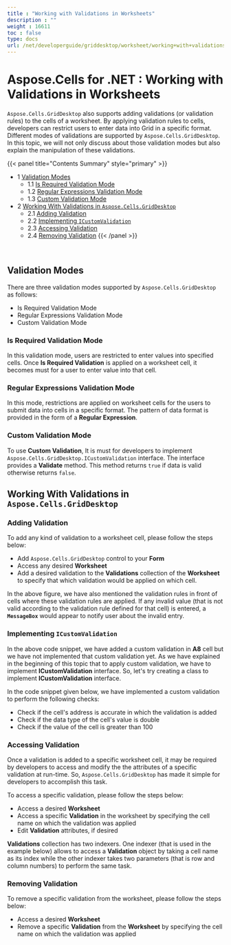```yaml
---
title : "Working with Validations in Worksheets" 
description : "" 
weight : 16611 
toc : false
type: docs
url: /net/developerguide/griddesktop/worksheet/working+with+validations+in+worksheets/
---
```


# Aspose.Cells for .NET : Working with Validations in Worksheets


`Aspose.Cells.GridDesktop` also supports adding validations (or validation rules) to the cells of a worksheet. By applying validation rules to cells, developers can restrict users to enter data into Grid in a specific format. Different modes of validations are supported by `Aspose.Cells.GridDesktop`. In this topic, we will not only discuss about those validation modes but also explain the manipulation of these validations.

{{< panel title="Contents Summary" style="primary" >}}
*   1 [Validation Modes](#validation-modes)
    *   1.1 [Is Required Validation Mode](#is-required-validation-mode)
    *   1.2 [Regular Expressions Validation Mode](#regular-expressions-validation-mode)
    *   1.3 [Custom Validation Mode](#custom-validation-mode)
*   2 [Working With Validations in `Aspose.Cells.GridDesktop`](#working-with-validations-in-`aspose.cells.griddesktop`)
    *   2.1 [Adding Validation](#adding-validation)
    *   2.2 [Implementing `ICustomValidation`](#implementing-`icustomvalidation`)
    *   2.3 [Accessing Validation](#accessing-validation)
    *   2.4 [Removing Validation](#removing-validation)
{{< /panel >}}
 

 

## Validation Modes

There are three validation modes supported by `Aspose.Cells.GridDesktop` as follows:

*   Is Required Validation Mode
*   Regular Expressions Validation Mode
*   Custom Validation Mode

### Is Required Validation Mode

In this validation mode, users are restricted to enter values into specified cells. Once **Is Required Validation** is applied on a worksheet cell, it becomes must for a user to enter value into that cell.

### Regular Expressions Validation Mode

In this mode, restrictions are applied on worksheet cells for the users to submit data into cells in a specific format. The pattern of data format is provided in the form of a **Regular Expression**.

### Custom Validation Mode

To use **Custom Validation**, It is must for developers to implement `Aspose.Cells.GridDesktop.ICustomValidation` interface. The interface provides a **Validate** method. This method returns `true` if data is valid otherwise returns `false`.

## Working With Validations in `Aspose.Cells.GridDesktop`

### Adding Validation

To add any kind of validation to a worksheet cell, please follow the steps below:

*   Add `Aspose.Cells.GridDesktop` control to your **Form**
*   Access any desired **Worksheet**
*   Add a desired validation to the **Validations** collection of the **Worksheet** to specify that which validation would be applied on which cell.

In the above figure, we have also mentioned the validation rules in front of cells where these validation rules are applied. If any invalid value (that is not valid according to the validation rule defined for that cell) is entered, a **`MessageBox`** would appear to notify user about the invalid entry.

### Implementing `ICustomValidation`

In the above code snippet, we have added a custom validation in **A8** cell but we have not implemented that custom validation yet. As we have explained in the beginning of this topic that to apply custom validation, we have to implement **ICustomValidation** interface. So, let's try creating a class to implement **ICustomValidation** interface.

In the code snippet given below, we have implemented a custom validation to perform the following checks:

*   Check if the cell's address is accurate in which the validation is added
*   Check if the data type of the cell's value is double
*   Check if the value of the cell is greater than 100

### Accessing Validation

Once a validation is added to a specific worksheet cell, it may be required by developers to access and modify the the attributes of a specific validation at run-time. So, `Aspose.Cells.GridDesktop` has made it simple for developers to accomplish this task.

To access a specific validation, please follow the steps below:

*   Access a desired **Worksheet**
*   Access a specific **Validation** in the worksheet by specifying the cell name on which the validation was applied
*   Edit **Validation** attributes, if desired

**Validations** collection has two indexers. One indexer (that is used in the example below) allows to access a **Validation** object by taking a cell name as its index while the other indexer takes two parameters (that is row and column numbers) to perform the same task.

### Removing Validation

To remove a specific validation from the worksheet, please follow the steps below:

*   Access a desired **Worksheet**
*   Remove a specific **Validation** from the **Worksheet** by specifying the cell name on which the validation was applied

